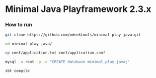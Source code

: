 # Minimal Java Playframework 2.3.x

### How to run

```bash
git clone https://github.com/odenktools/minimal-play-java.git

cd minimal-play-java/

cp conf/application.txt conf/application.conf

mysql -u root -p -e "CREATE database minimal_play_java;"

sbt compile
```
